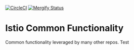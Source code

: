 [![CircleCI](https://circleci.com/gh/istio/common.svg?style=svg)](https://circleci.com/gh/istio/common)
[![Mergify Status](https://gh.mergify.io/badges/istio/common.png?style=cut)](https://mergify.io)

# Istio Common Functionality

Common functionality leveraged by many other repos.
Test
